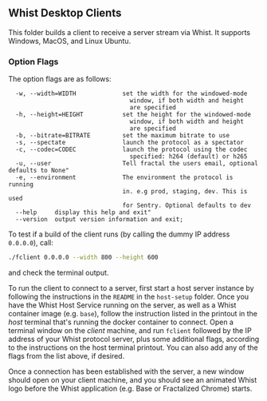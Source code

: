 ## Whist Desktop Clients

This folder builds a client to receive a server stream via Whist. It supports Windows, MacOS, and Linux Ubuntu.

### Option Flags

The option flags are as follows:

```
  -w, --width=WIDTH             set the width for the windowed-mode
                                  window, if both width and height
                                  are specified
  -h, --height=HEIGHT           set the height for the windowed-mode
                                  window, if both width and height
                                  are specified
  -b, --bitrate=BITRATE         set the maximum bitrate to use
  -s, --spectate                launch the protocol as a spectator
  -c, --codec=CODEC             launch the protocol using the codec
                                  specified: h264 (default) or h265
  -u, --user                    Tell fractal the users email, optional defaults to None"
  -e, --environment             The environment the protocol is running
                                in. e.g prod, staging, dev. This is used
                                for Sentry. Optional defaults to dev
  --help     display this help and exit"
  --version  output version information and exit;
```

To test if a build of the client runs (by calling the dummy IP address `0.0.0.0`), call:

```bash
./fclient 0.0.0.0 --width 800 --height 600
```

and check the terminal output.

To run the client to connect to a server, first start a host server instance by following the instructions in the `README` in the `host-setup` folder. Once you have the Whist Host Service running on the server, as well as a Whist container image (e.g. `base`), follow the instruction listed in the printout in the _host_ terminal that's running the docker container to connect. Open a terminal window on the _client_ machine, and run `fclient` followed by the IP address of your Whist protocol server, plus some additional flags, according to the instructions on the host terminal printout. You can also add any of the flags from the list above, if desired.

Once a connection has been established with the server, a new window should open on your client machine, and you should see an animated Whist logo before the Whist application (e.g. Base or Fractalized Chrome) starts.
